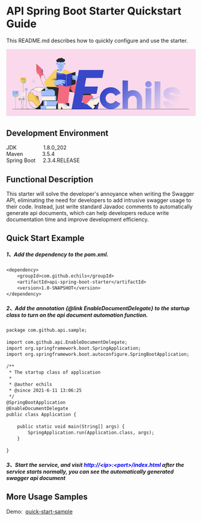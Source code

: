 # API Spring Boot Starter Quickstart Guide

This README.md describes how to quickly configure and use the starter.

<p align="center">
  <a>
   <img alt="Framework" src="ECHILS.PNG">
  </a>
</p>

## Development Environment  
JDK     &nbsp;&nbsp;&nbsp;&nbsp;&nbsp;&nbsp;&nbsp;&nbsp;&nbsp;&nbsp;&nbsp;&nbsp;&nbsp;&nbsp;&nbsp;&nbsp;&nbsp;1.8.0_202  
Maven   &nbsp;&nbsp;&nbsp;&nbsp;&nbsp;&nbsp;&nbsp;&nbsp;&nbsp;&nbsp;&nbsp;&nbsp;3.5.4  
Spring Boot &nbsp;&nbsp;&nbsp;&nbsp;2.3.4.RELEASE  

## Functional Description
This starter will solve the developer's annoyance when writing the Swagger API, eliminating the need for developers to add intrusive swagger usage to their code. Instead, just write standard Javadoc comments to automatically generate api documents, which can help developers reduce write documentation time and improve development efficiency.


## Quick Start Example  

##### 1、Add the dependency to the pom.xml.  
````
<dependency>
    <groupId>com.github.echils</groupId>
    <artifactId>api-spring-boot-starter</artifactId>
    <version>1.0-SNAPSHOT</version>
</dependency>
````
##### 2、Add the annotation {@link EnableDocumentDelegate} to the startup class to turn on the api document automation function.
````
package com.github.api.sample;

import com.github.api.EnableDocumentDelegate;
import org.springframework.boot.SpringApplication;
import org.springframework.boot.autoconfigure.SpringBootApplication;

/**
 * The startup class of application
 *
 * @author echils
 * @since 2021-6-11 13:06:25
 */
@SpringBootApplication
@EnableDocumentDelegate
public class Application {

    public static void main(String[] args) {
        SpringApplication.run(Application.class, args);
    }

}

````
##### 3、Start the service, and visit <font color=Blue>http://\<ip>:\<port>/index.html</font> after the service starts normally, you can see the automatically generated swagger api document


## More Usage Samples
Demo:&nbsp;&nbsp;[quick-start-sample](quick-start-sample) 

